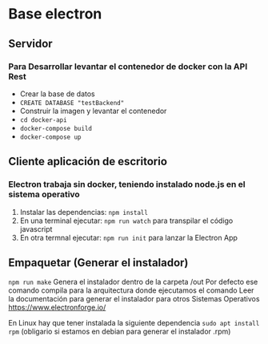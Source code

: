 # Base electron

## Servidor
### Para Desarrollar levantar el contenedor de docker con la API Rest
- Crear la base de datos </br>
- ```CREATE DATABASE "testBackend"``` </br>
- Construir la imagen y levantar el contenedor </br>
- ```cd docker-api``` </br>
- ```docker-compose build``` </br>
- ```docker-compose up``` </br>

## Cliente aplicación de escritorio
### Electron trabaja sin docker, teniendo instalado node.js en el sistema operativo
1. Instalar las dependencias: ```npm install``` </br>
2. En una terminal ejecutar: ```npm run watch``` para transpilar el código javascript <br/>
3. En otra termnal ejecutar: ```npm run init``` para lanzar la Electron App

## Empaquetar (Generar el instalador)
```npm run make```
Genera el instalador dentro de la carpeta /out
Por defecto ese comando compila para la arquitectura donde ejecutamos el comando
Leer la documentación para generar el instalador para otros Sistemas Operativos
https://www.electronforge.io/

En Linux hay que tener instalada la siguiente dependencia
```sudo apt install rpm``` (obligario si estamos en debian para generar el instalador .rpm)